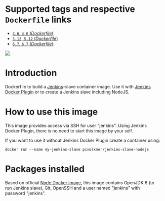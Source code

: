 # Supported tags and respective `Dockerfile` links

- [`4.6`, `4.6` (*Dockerfile*)](https://github.com/pcvolkmer/docker-jenkins-slave-nodejs/blob/master/4.6/Dockerfile)
- [`5.12`, `5.12` (*Dockerfile*)](https://github.com/pcvolkmer/docker-jenkins-slave-nodejs/blob/master/5.12/Dockerfile)
- [`6.7`, `6.7` (*Dockerfile*)](https://github.com/pcvolkmer/docker-jenkins-slave-nodejs/blob/master/6.7/Dockerfile)

[![](https://images.microbadger.com/badges/image/pcvolkmer/jenkins-slave-nodejs.svg)](http://microbadger.com/images/pcvolkmer/jenkins-slave-nodejs "Get your own image badge on microbadger.com")


# Introduction

Dockerfile to build a [Jenkins](https://jenkins-ci.org)-slave container image.
Use it with [Jenkins Docker Plugin](https://wiki.jenkins-ci.org/display/JENKINS/Docker+Plugin) or to create a Jenkins slave including NodeJS.

# How to use this image

This image provides access via SSH for user "jenkins". Using Jenkins Docker Plugin, there is no need to start this image by your self.

If you want to use it without Jenkins Docker Plugin create a container using:

    docker run --name my-jenkins-slave pcvolkmer/jenkins-slave-nodejs

# Packages installed

Based on official [Node Docker image](https://registry.hub.docker.com/_/node/), this image contains OpenJDK 8 (to run Jenkins slave), Git, OpenSSH and a user named "jenkins" with password "jenkins".
